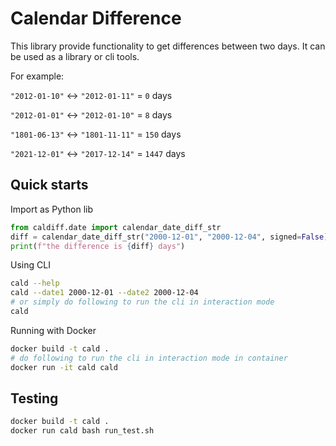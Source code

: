 # Calendar Difference

This library provide functionality to get differences between two days. 
It can be used as a library or cli tools.

For example:

`"2012-01-10"` <-> `"2012-01-11"` = `0` days

`"2012-01-01"` <-> `"2012-01-10"` = `8` days

`"1801-06-13"` <-> `"1801-11-11"` = `150` days

`"2021-12-01"` <-> `"2017-12-14"` = `1447` days


## Quick starts

Import as Python lib

```python
from caldiff.date import calendar_date_diff_str
diff = calendar_date_diff_str("2000-12-01", "2000-12-04", signed=False)
print(f"the difference is {diff} days")
```

Using CLI
```bash
cald --help
cald --date1 2000-12-01 --date2 2000-12-04
# or simply do following to run the cli in interaction mode
cald
```

Running with Docker
```bash
docker build -t cald .
# do following to run the cli in interaction mode in container
docker run -it cald cald
```

## Testing

```bash
docker build -t cald .
docker run cald bash run_test.sh
```
